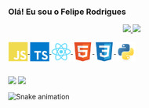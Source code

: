 ### Olá! Eu sou o Felipe Rodrigues

<div align="center">
  <a href="https://github.com/FelipeRodrigues05">
  <img height="190em" src="https://github-readme-stats.vercel.app/api?username=FelipeRodrigues05&show_icons=true&theme=dracula&include_all_commits=true&count_private=true"/>
  <img height="190em" src="https://github-readme-stats.vercel.app/api/top-langs/?username=FelipeRodrigues05&layout=compact&langs_count=7&theme=dracula"/>
</div>
<div style="display: inline_block"><br>
  <img align="center" alt="Feh-Js" height="40" width="40" src="https://raw.githubusercontent.com/devicons/devicon/master/icons/javascript/javascript-plain.svg">
  <img align="center" alt="Feh-Ts" height="40" width="40" src="https://raw.githubusercontent.com/devicons/devicon/master/icons/typescript/typescript-plain.svg">
  <img align="center" alt="Feh-React" height="40" width="40" src="https://raw.githubusercontent.com/devicons/devicon/master/icons/react/react-original.svg">
  <img align="center" alt="Feh-HTML" height="40" width="40" src="https://raw.githubusercontent.com/devicons/devicon/master/icons/html5/html5-original.svg">
  <img align="center" alt="Feh-CSS" height="40" width="40" src="https://raw.githubusercontent.com/devicons/devicon/master/icons/css3/css3-original.svg">
  <img align="center" alt="Feh-Python" height="40" width="40" src="https://raw.githubusercontent.com/devicons/devicon/master/icons/python/python-original.svg">
</div>
  
  ##
  
<div>
<a href = "mailto:felipebr998@gmail.com"><img src="https://img.shields.io/badge/-Gmail-%23333?style=for-the-badge&logo=gmail&logoColor=white" target="_blank"></a>
<a href="https://www.linkedin.com/in/" target="_blank"><img src="https://img.shields.io/badge/-LinkedIn-%230077B5?style=for-the-badge&logo=linkedin&logoColor=white" target="_blank"></a> 
  
   ![Snake animation](https://github.com/FelipeRodrigues05/FelipeRodrigues05/blob/output/github-contribution-grid-snake.svg)

</div>
